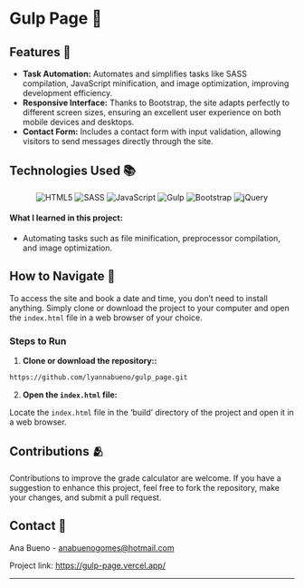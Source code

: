 # Gulp Page 🥤

## Features 🌟
- **Task Automation:** Automates and simplifies tasks like SASS compilation, JavaScript minification, and image optimization, improving development efficiency.
- **Responsive Interface:** Thanks to Bootstrap, the site adapts perfectly to different screen sizes, ensuring an excellent user experience on both mobile devices and desktops.
- **Contact Form:** Includes a contact form with input validation, allowing visitors to send messages directly through the site.

## Technologies Used 📚

<p align="center">
  <img src="https://img.shields.io/badge/html5-%23E34F26.svg?style=for-the-badge&logo=html5&logoColor=white" alt="HTML5">
  <img src="https://img.shields.io/badge/SASS-hotpink.svg?style=for-the-badge&logo=SASS&logoColor=white" alt="SASS">
  <img src="https://img.shields.io/badge/javascript-%23323330.svg?style=for-the-badge&logo=javascript&logoColor=%23F7DF1E" alt="JavaScript">
  <img src="https://img.shields.io/badge/GULP-%23CF4647.svg?style=for-the-badge&logo=gulp&logoColor=white" alt="Gulp">
  <img src="https://img.shields.io/badge/bootstrap-%238511FA.svg?style=for-the-badge&logo=bootstrap&logoColor=white" alt="Bootstrap">
  <img src="https://img.shields.io/badge/jquery-%230769AD.svg?style=for-the-badge&logo=jquery&logoColor=white" alt="jQuery">
</p>

#### What I learned in this project:
- Automating tasks such as file minification, preprocessor compilation, and image optimization.

## How to Navigate 🦅

To access the site and book a date and time, you don’t need to install anything. Simply clone or download the project to your computer and open the `index.html` file in a web browser of your choice.

### Steps to Run

1. **Clone or download the repository::**

```bash
https://github.com/lyannabueno/gulp_page.git
```

2. **Open the `index.html` file:**

Locate the `index.html` file in the ‘build’ directory of the project and open it in a web browser.

## Contributions  🫂

Contributions to improve the grade calculator are welcome. If you have a suggestion to enhance this project, feel free to fork the repository, make your changes, and submit a pull request.

## Contact 📩

Ana Bueno - anabuenogomes@hotmail.com

Project link: https://gulp-page.vercel.app/

---

